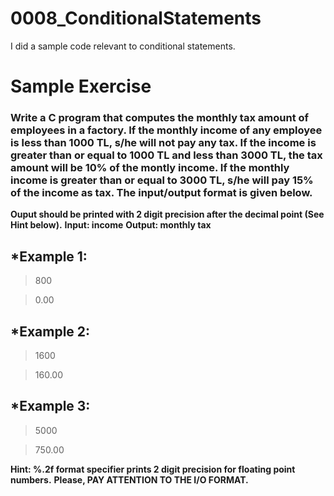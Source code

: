 # 0008_ConditionalStatements

I did a sample code relevant to conditional statements.

# Sample Exercise

### Write a C program that computes the monthly tax amount of employees in a factory. If the monthly income of any employee is less than 1000 TL, s/he will not pay any tax. If the income is greater than or equal to 1000 TL and less than 3000 TL, the tax amount will be 10% of the montly income. If the monthly income is greater than or equal to 3000 TL, s/he will pay 15% of the income as tax. The input/output format is given below.

**Ouput should be printed with 2 digit precision after the decimal point (See Hint below).**
**Input: income**
**Output: monthly tax**

*Example 1:
--
>800

>0.00

*Example 2:
--
>1600

>160.00

*Example 3:
--
>5000

>750.00

**Hint: %.2f format specifier prints 2 digit precision for floating point numbers.**
**Please, PAY ATTENTION TO THE I/O FORMAT.**
